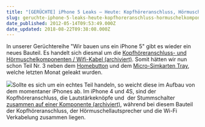 ```yaml
---
title: "[GERÜCHTE] iPhone 5 Leaks – Heute: Kopfhöreranschluss, Hörmuschelkomponente und Wifi-Verkabelung"
slug: geruchte-iphone-5-leaks-heute-kopfhoreranschluss-hormuschelkomponente-und-wifi-verkabelung
date_published: 2012-05-14T09:53:49.000Z
date_updated: 2018-08-22T09:38:08.000Z
---
```


In unserer Gerüchtereihe "Wir bauen uns ein iPhone 5" gibt es wieder ein neues Bauteil. Es handelt sich diesmal um die [Kopfhöreranschluss- und Hörmuschelkomponenten / Wifi-Kabel (archiviert)](http://web.archive.org/web/20120515232501/http://www.sw-box.com:80/Earphone-Jack-Ear-Speaker-WIFI-Cable-For-iPhone-5.html). Somit hätten wir nun schon Teil Nr. 3 neben dem [Homebutton](__GHOST_URL__/iphone-5-leaks-heute-der-homebutton/) und dem [Micro-Simkarten Tray](__GHOST_URL__/iphone-5-leaks-heute-der-sim-karten-tray/), welche letzten Monat geleakt wurden. 

[![](//picdump.thafaker.de/2012/05/iphone_5_headphone_jack_earpiece_cable.jpg)](__GHOST_URL__/geruchte-iphone-5-leaks-heute-kopfhoreranschluss-hormuschelkomponente-und-wifi-verkabelung/iphone_5_headphone_jack_earpiece_cable/)Sollte es sich um ein echtes Teil handeln, so weicht diese im Aufbau von dem momentaner iPhones ab. Im iPhone 4 und 4S, sind der Kopfhöreranschluss, die Lautstärkeknöpfe und  der Stummschalter [zusammen auf einer Komponente (archiviert)](http://web.archive.org/web/20120531070544/http://www.sw-box.com:80/iPhone-4S-Earphone-Jack-Flex-Cable-Black.html), während bei diesem Bauteil der Kopfhöreranschluss, der Hörmuschellautsprecher und die Wi-Fi Verkabelung zusammen liegen.
